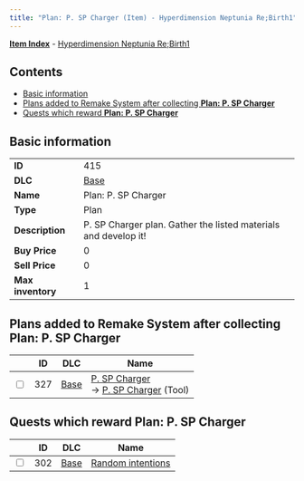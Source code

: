 ```yaml
---
title: "Plan: P. SP Charger (Item) - Hyperdimension Neptunia Re;Birth1"
---
```


[**Item Index**](/neptunia/rb1/item/index.html) - [Hyperdimension Neptunia Re;Birth1](/neptunia/rb1)

## Contents

- [Basic information](#basic-information)
- [Plans added to Remake System after collecting **Plan: P. SP Charger**](#plans-added-to-remake-system-after-collecting-plan-p-sp-charger)
- [Quests which reward **Plan: P. SP Charger**](#quests-which-reward-plan-p-sp-charger)

## Basic information

|   |   |
| -- | -- |
| **ID** | 415 |
| **DLC** | [Base](/neptunia/rb1/dlc/1-base.html) |
| **Name** | Plan: P. SP Charger |
| **Type** | Plan |
| **Description** | P. SP Charger plan. Gather the listed materials and develop it! |
| **Buy Price** | 0 |
| **Sell Price** | 0 |
| **Max inventory** | 1 |


## Plans added to Remake System after collecting **Plan: P. SP Charger**

|    | ID | DLC | Name |
| -- | -- | --- | ---- |
| <input type="checkbox" id="rb1-remake-1-327" class="trackbox" /> | 327 | [Base](/neptunia/rb1/dlc/1-base.html) | [P. SP Charger](/neptunia/rb1/remake/1-327-p-sp-charger.html)<br /> → [P. SP Charger](/neptunia/rb1/item/1-15-p-sp-charger.html) (Tool) |


## Quests which reward **Plan: P. SP Charger**

|    | ID | DLC | Name |
| -- | -- | --- | ---- |
| <input type="checkbox" id="rb1-quest-1-302" class="trackbox" /> | 302 | [Base](/neptunia/rb1/dlc/1-base.html) | [Random intentions](/neptunia/rb1/quest/1-302-random-intentions.html) |

